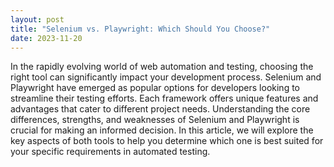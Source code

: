 ```yaml
---
layout: post
title: "Selenium vs. Playwright: Which Should You Choose?"
date: 2023-11-20
---
```


In the rapidly evolving world of web automation and testing, choosing the right tool can significantly impact your development process. Selenium and Playwright have emerged as popular options for developers looking to streamline their testing efforts. Each framework offers unique features and advantages that cater to different project needs. Understanding the core differences, strengths, and weaknesses of Selenium and Playwright is crucial for making an informed decision. In this article, we will explore the key aspects of both tools to help you determine which one is best suited for your specific requirements in automated testing.
